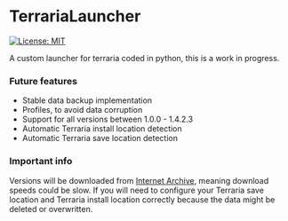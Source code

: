 # TerrariaLauncher
[![License: MIT](https://img.shields.io/badge/license-MIT-red.svg)](https://opensource.org/licenses/MIT)

A custom launcher for terraria coded in python, this is a work in progress.

### Future features
- Stable data backup implementation
- Profiles, to avoid data corruption
- Support for all versions between 1.0.0 - 1.4.2.3
- Automatic Terraria install location detection
- Automatic Terraria save location detection

### Important info
Versions will be downloaded from <a href="https://archive.org">Internet Archive</a>, meaning download speeds could be slow.
If you will need to configure your Terraria save location and Terraria install location correctly because the data might be deleted or overwritten.
